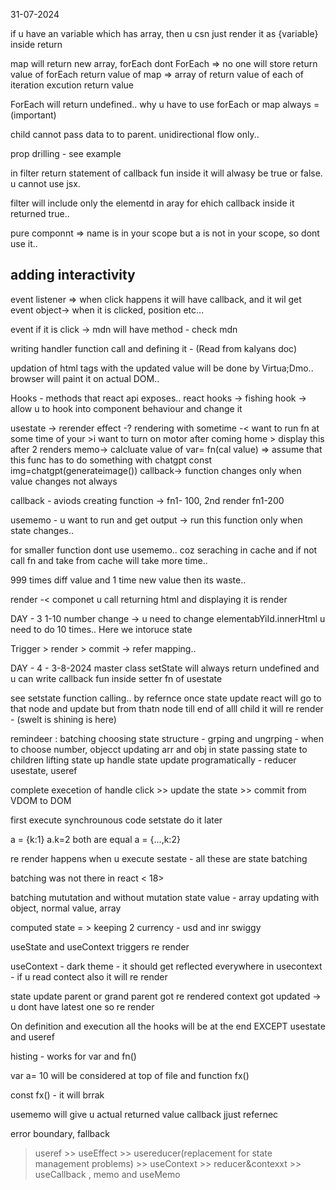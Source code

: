 31-07-2024

if u have an variable which has array, then u csn just render it as  {variable} inside return 

map will return new array, forEach dont
ForEach  => no one will store return value of forEach
return value of map => array of return value of each of iteration excution return value

ForEach will return undefined..
why u have to use forEach or map always  = (important)

child cannot pass data to to parent.
unidirectional flow only..

prop drilling - see example

in filter  return statement of callback fun inside it will alwasy be true or false. u cannot use jsx.

filter will include only the elementd in aray for ehich callback inside it returned true..

pure componnt => name is in your scope but a is not in your scope, so dont use it.. 


## adding interactivity
event listener => when click happens it will have callback, and it wil get event object-> when it is clicked, position etc...

event if it is click -> mdn will have method - check mdn

writing handler function call and defining it  - (Read from kalyans doc)


updation of html tags with the updated value will be done by Virtua;Dmo.. browser will paint it on actual DOM.. 


Hooks - 
methods that react api exposes..
react hooks  -> fishing hook ->
allow u to hook into component behaviour and change it

usestate -> rerender
effect -? rendering with sometime -< want to run fn at some time of your >i want to turn on motor after coming home > display this after 2 renders
memo->  calcluate value of var= fn(cal value) => assume that this func has to do something with chatgpt const img=chatgpt(generateimage())
callback-> function changes only when value changes not always



callback - aviods creating function -> fn1- 100, 2nd render fn1-200

usememo - u want to run and get output -> run this function only when state changes..

for smaller function dont use usememo.. coz seraching in cache and if not call fn and take from cache will take more time..

999 times diff value and 1 time new value then its waste..


render -< componet  u call returning html and displaying it is render



DAY - 3
1-10 number change -> u need to change elementabYiId.innerHtml u need to do 10 times..
Here we intoruce state 

Trigger > render > commit -> refer mapping..



DAY - 4 - 3-8-2024 master class
setState will always return undefined
and u can write callback fun inside setter fn of usestate

see setstate function calling.. by refernce
once state update react will go to that node and update but from thatn node till end of alll child it will re render - (swelt is shining is here)

remindeer : batching
choosing state structure - grping and ungrping - when to choose number, objecct
updating arr and obj in state
passing state to children
lifting state up
handle state update programatically - reducer 
usestate, useref


complete execetion of handle click >> update the state >> commit from VDOM to DOM


first execute synchrounous code
setstate do it later


a = {k:1}
a.k=2
 both are equal
a = {...,k:2}




re render happens	when u execute sestate - all these are state batching

batching was not there in react < 18>


batching
mututation and without mutation
state value -  array
updating with object, normal value, array


computed state = > keeping 2 currency - usd and inr
swiggy

useState and useContext triggers re render

useContext - dark theme - it should get reflected everywhere
in usecontext - if u read contect also it will re render

state update
parent or grand parent got re rendered
context got updated -> u dont have latest one so re render

On definition and execution all the hooks will be at the end EXCEPT usestate
and useref


histing - works for var and fn()

var a= 10 will be considered at top of file
and function fx()

const fx() - it will brrak

usememo will give u actual returned value
callback jjust refernec

error boundary, fallback

> useref >> useEffect >> usereducer(replacement for state management problems) >> useContext >> reducer&contexxt >> useCallback , memo and useMemo






